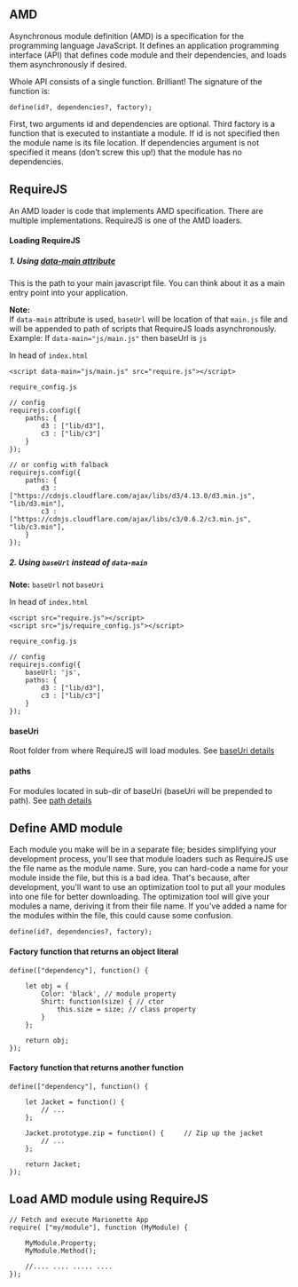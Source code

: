 ## AMD
Asynchronous module definition (AMD) is a specification for the programming language JavaScript. It defines an application programming interface (API) that defines code module and their dependencies, 
and loads them asynchronously if desired.    

Whole API consists of a single function. Brilliant! The signature of the function is:
```
define(id?, dependencies?, factory);
```
First, two arguments id and dependencies are optional. Third factory is a function that is executed to instantiate a module. 
If id is not specified then the module name is its file location. 
If dependencies argument is not specified it means (don’t screw this up!) that the module has no dependencies.

## RequireJS
An AMD loader is code that implements AMD specification. There are multiple implementations.
RequireJS is one of the AMD loaders.

#### Loading RequireJS
##### 1. Using [data-main attribute](http://requirejs.org/docs/api.html#data-main)
This is the path to your main javascript file. You can think about it as a main entry point into your application.   

**Note:**   
If `data-main` attribute is used, `baseUrl` will be location of that `main.js` file and will be appended to path of scripts that RequireJS loads asynchronously. Example: If `data-main="js/main.js"` then baseUrl is `js`   

In head of `index.html`
```
<script data-main="js/main.js" src="require.js"></script>
```

`require_config.js`
```
// config
requirejs.config({
	paths: {
		d3 : ["lib/d3"],
		c3 : ["lib/c3"]
	}
});

// or config with falback
requirejs.config({
	paths: {
		d3 : ["https://cdnjs.cloudflare.com/ajax/libs/d3/4.13.0/d3.min.js", "lib/d3.min"],
		c3 : ["https://cdnjs.cloudflare.com/ajax/libs/c3/0.6.2/c3.min.js", "lib/c3.min"],
	}
});
```
##### 2. Using `baseUrl` instead of `data-main`
**Note:** `baseUrl` not `baseUri`   

In head of `index.html`
```
<script src="require.js"></script>
<script src="js/require_config.js"></script>
```

`require_config.js`
```
// config
requirejs.config({
	baseUrl: 'js',
	paths: {
		d3 : ["lib/d3"],
		c3 : ["lib/c3"]
	}
});
```

#### baseUri
Root folder from where RequireJS will load modules. See [baseUri details](http://requirejs.org/docs/api.html#config-baseUrl)

#### paths
For modules located in sub-dir of baseUri (baseUri will be prepended to path). See [path details](http://requirejs.org/docs/api.html#config-paths)

## Define AMD module
Each module you make will be in a separate file; besides simplifying your development process, you'll see that module loaders such as RequireJS use the file name as the module name. Sure, you can hard-code a name for your module inside the file, but this is a bad idea. That's because, after development, you'll want to use an optimization tool to put all your modules into one file for better downloading. The optimization tool will give your modules a name, deriving it from their file name. If you've added a name for the modules within the file, this could cause some confusion.
```
define(id?, dependencies?, factory);
```

#### Factory function that returns an object literal
```
define(["dependency"], function() {

    let obj = {
        Color: 'black', // module property
        Shirt: function(size) { // ctor
            this.size = size; // class property
        }
    };

    return obj;
});
```

#### Factory function that returns another function
```
define(["dependency"], function() {

    let Jacket = function() {
        // ...
    };

    Jacket.prototype.zip = function() {     // Zip up the jacket
        // ...
    };

    return Jacket;
});
```

## Load AMD module using RequireJS
```
// Fetch and execute Marionette App
require( ["my/module"], function (MyModule) {

    MyModule.Property;
    MyModule.Method();
    
    //.... .... ..... ....
});
```


